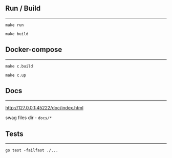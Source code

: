 ## Run / Build

---

```shell
make run
```

```shell
make build
```

## Docker-compose

---

```shell
make c.build
```

```shell
make c.up
```

## Docs

---

http://127.0.0.1:45222/doc/index.html

swag files dir - `docs/*`

## Tests

---

```shell
go test -failfast ./...
```